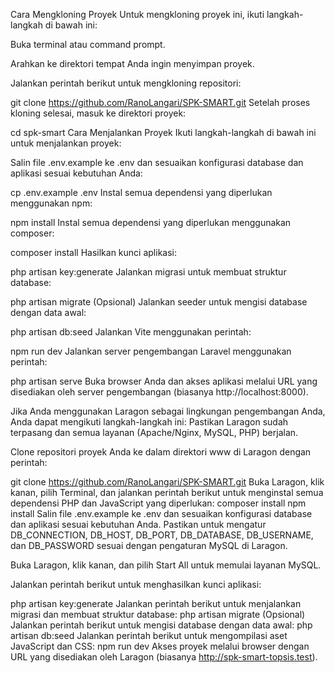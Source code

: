 Cara Mengkloning Proyek
Untuk mengkloning proyek ini, ikuti langkah-langkah di bawah ini:

Buka terminal atau command prompt.

Arahkan ke direktori tempat Anda ingin menyimpan proyek.

Jalankan perintah berikut untuk mengkloning repositori:

git clone https://github.com/RanoLangari/SPK-SMART.git
Setelah proses kloning selesai, masuk ke direktori proyek:

cd spk-smart
Cara Menjalankan Proyek
Ikuti langkah-langkah di bawah ini untuk menjalankan proyek:

Salin file .env.example ke .env dan sesuaikan konfigurasi database dan aplikasi sesuai kebutuhan Anda:

cp .env.example .env
Instal semua dependensi yang diperlukan menggunakan npm:

npm install
Instal semua dependensi yang diperlukan menggunakan composer:

composer install
Hasilkan kunci aplikasi:

php artisan key:generate
Jalankan migrasi untuk membuat struktur database:

php artisan migrate
(Opsional) Jalankan seeder untuk mengisi database dengan data awal:

php artisan db:seed
Jalankan Vite menggunakan perintah:

npm run dev
Jalankan server pengembangan Laravel menggunakan perintah:

php artisan serve
Buka browser Anda dan akses aplikasi melalui URL yang disediakan oleh server pengembangan (biasanya http://localhost:8000).

Jika Anda menggunakan Laragon sebagai lingkungan pengembangan Anda, Anda dapat mengikuti langkah-langkah ini:
Pastikan Laragon sudah terpasang dan semua layanan (Apache/Nginx, MySQL, PHP) berjalan.

Clone repositori proyek Anda ke dalam direktori www di Laragon dengan perintah:

git clone https://github.com/RanoLangari/SPK-SMART.git
Buka Laragon, klik kanan, pilih Terminal, dan jalankan perintah berikut untuk menginstal semua dependensi PHP dan JavaScript yang diperlukan:
composer install
npm install
Salin file .env.example ke .env dan sesuaikan konfigurasi database dan aplikasi sesuai kebutuhan Anda. Pastikan untuk mengatur DB_CONNECTION, DB_HOST, DB_PORT, DB_DATABASE, DB_USERNAME, dan DB_PASSWORD sesuai dengan pengaturan MySQL di Laragon.

Buka Laragon, klik kanan, dan pilih Start All untuk memulai layanan MySQL.

Jalankan perintah berikut untuk menghasilkan kunci aplikasi:

php artisan key:generate
Jalankan perintah berikut untuk menjalankan migrasi dan membuat struktur database:
php artisan migrate
(Opsional) Jalankan perintah berikut untuk mengisi database dengan data awal:
php artisan db:seed
Jalankan perintah berikut untuk mengompilasi aset JavaScript dan CSS:
npm run dev
Akses proyek melalui browser dengan URL yang disediakan oleh Laragon (biasanya http://spk-smart-topsis.test).
